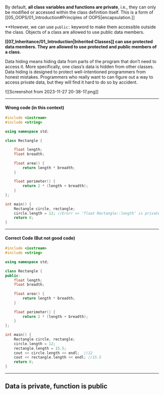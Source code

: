 By default, **all class variables and functions are private**, i.e., they can only be modified or accessed within the class definition itself. This is a form of [[05_OOPS/01_Introduction#Principles of OOPS|encapsulation.]]

**However, we can use `public:` keyword to make them accessible outside the class. Objects of a class are allowed to use public data members.

**[[07_Inheritance/01_Introduction|Inherited Classes]] can use protected data members. They are allowed to use protected and public members of a class.**

Data hiding means hiding data from parts of the program that don’t need to access it. More specifically, one class’s data is hidden from other classes. Data hiding is designed to protect well-intentioned programmers from honest mistakes. Programmers who really want to can figure out a way to access private data, but they will find it hard to do so by accident.

![[Screenshot from 2023-11-27 20-38-17.png]]

---
#### Wrong code (in this context)
```cpp
#include <iostream>  
#include <string>  
  
using namespace std;  
  
class Rectangle {  
  
    float length;  
    float breadth;  
  
    float area() {  
        return length * breadth;  
    }  
  
    float perimeter() {  
        return 2 * (length + breadth);  
    }  
};  
  
int main() {  
    Rectangle circle, rectangle;  
    circle.length = 12; //Erorr => ‘float Rectangle::length’ is private within this context  
    return 0;  
}
```

---
#### Correct Code (But not good code)
```cpp
#include <iostream>  
#include <string>  
  
using namespace std;  
  
class Rectangle {  
public:  
    float length;  
    float breadth;  
  
    float area() {  
        return length * breadth;  
    }  
  
    float perimeter() {  
        return 2 * (length + breadth);  
    }  
};  
  
int main() {  
    Rectangle circle, rectangle;  
    circle.length = 12;  
    rectangle.length = 15.5;
    cout << circle.length << endl;  //12
    cout << rectangle.length << endl; //15.5
    return 0;  
}
```

---

## Data is private, function is public

